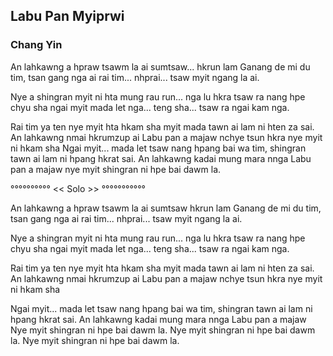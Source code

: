 ## Labu Pan Myiprwi

### Chang Yin

An lahkawng a hpraw tsawm la ai
sumtsaw... hkrun lam
Ganang de mi du tim,
tsan gang nga ai rai tim...
nhprai... tsaw myit ngang la ai.

Nye a shingran myit ni hta mung
rau run... nga lu hkra
tsaw ra nang hpe chyu sha
ngai myit mada let nga...
teng sha... tsaw ra ngai kam nga.

Rai tim ya ten nye myit hta hkam sha
myit mada tawn ai lam ni hten za sai.
An lahkawng nmai hkrumzup ai
Labu pan a majaw
nchye tsun hkra nye myit ni hkam sha
Ngai myit... mada let
tsaw nang hpang bai wa tim,
shingran tawn ai lam ni hpang hkrat sai.
An lahkawng kadai mung mara nnga
Labu pan a majaw
nye myit shingran ni hpe bai dawm la.

°°°°°°°°°°
<< Solo >>
°°°°°°°°°°°

An lahkawng a hpraw tsawm la ai
sumtsaw hkrun lam
Ganang de mi du tim,
tsan gang nga ai rai tim...
nhprai... tsaw myit ngang la ai.

Nye a shingran myit ni hta mung
rau run... nga lu hkra
tsaw ra nang hpe chyu sha
ngai myit mada let nga...
teng sha... tsaw ra ngai kam nga.

Rai tim ya ten nye myit hta hkam sha
myit mada tawn ai lam ni hten za sai.
An lahkawng nmai hkrumzup ai
Labu pan a majaw
nchye tsun hkra nye myit ni hkam sha

Ngai myit... mada let
tsaw nang hpang bai wa tim,
shingran tawn ai lam ni hpang hkrat sai.
An lahkawng kadai mung mara nnga
Labu pan a majaw
Nye myit shingran ni hpe bai dawm la.
Nye myit shingran ni hpe bai dawm la.
Nye myit shingran ni hpe bai dawm la.
